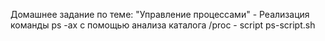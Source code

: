 Домашнее задание по теме: "Управление процессами" - Реализация команды ps -ax с помощью анализа каталога /proc - script ps-script.sh
